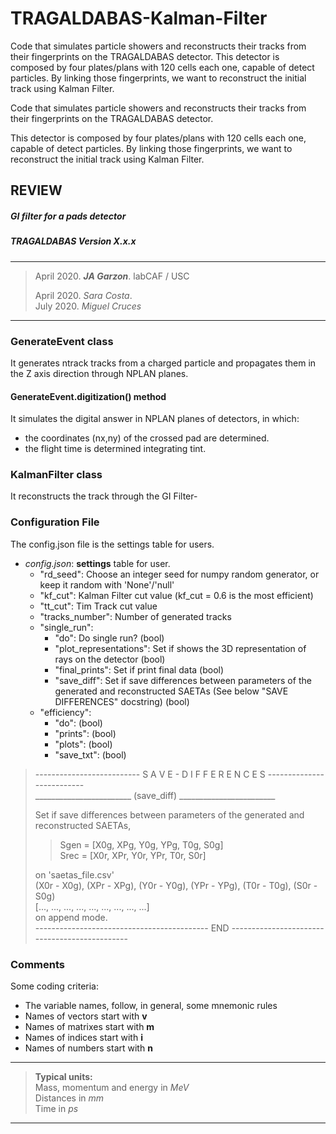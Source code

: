 # TRAGALDABAS-Kalman-Filter
  Code that simulates particle showers and reconstructs their tracks from 
their fingerprints on the TRAGALDABAS detector. This detector is composed 
by four plates/plans with 120 cells each one, capable of detect particles. 
By linking those fingerprints, we want to   reconstruct the initial track 
using Kalman Filter.
  
  Code that simulates particle showers and reconstructs their tracks from 
their fingerprints on the TRAGALDABAS detector.
 
  This detector is composed by four plates/plans with 120 cells each one, 
capable of detect particles. By linking those fingerprints, we want to 
reconstruct the initial track using Kalman Filter.

## REVIEW

##### GI filter for a pads detector
##### TRAGALDABAS Version X.x.x

*****************************
>April 2020. ***JA Garzon***. labCAF / USC
>
>April 2020. *Sara Costa*.  
>July 2020. *Miguel Cruces*
*****************************


### GenerateEvent class
It generates ntrack tracks from a charged particle and propagates them in 
the Z axis direction through NPLAN planes.
#### GenerateEvent.digitization() method
It simulates the digital answer in NPLAN planes of detectors, in which:
- the coordinates (nx,ny) of the crossed pad are determined.
- the flight time is determined integrating tint.
### KalmanFilter class
It reconstructs the track through the GI Filter-

### Configuration File
The config.json file is the settings table for users.
- *config.json*: **settings** table for user.
    + "rd_seed": Choose an integer seed for numpy random generator, or keep 
    it random with 'None'/'null'
    + "kf_cut": Kalman Filter cut value (kf_cut = 0.6 is the most efficient)
    + "tt_cut": Tim Track cut value
    + "tracks_number": Number of generated tracks
    + "single_run":
        * "do": Do single run? (bool)
        * "plot_representations": Set if shows the 3D representation of rays 
        on the detector (bool)
        * "final_prints": Set if print final data (bool)
        * "save_diff": Set if save differences between parameters of the 
        generated and reconstructed SAETAs (See below "SAVE DIFFERENCES" 
        docstring) (bool)
    + "efficiency":
        * "do": (bool)
        * "prints": (bool)
        * "plots": (bool)
        * "save_txt": (bool)


>--------------------------   S A V E - D I F F E R E N C E S   --------------------------   
>________________________ (save_diff) ________________________
>
>Set if save differences between parameters of the generated and  
>reconstructed SAETAs,  
>>Sgen = [X0g, XPg, Y0g, YPg, T0g, S0g]  
>>Srec = [X0r, XPr, Y0r, YPr, T0r, S0r]
>
>on 'saetas_file.csv'  
>(X0r - X0g), (XPr - XPg), (Y0r - Y0g), (YPr - YPg), (T0r - T0g), (S0r - S0g)  
>[..., ..., ..., ..., ..., ..., ..., ..., ...]  
>on append mode.  
>-------------------------------------------   END   ----------------------------------------------   


### Comments
Some coding criteria:
- The variable names, follow, in general, some mnemonic rules
- Names of vectors start with **v**
- Names of matrixes start with **m**
- Names of indices start with **i**
- Names of numbers start with **n**
********************************************************************
> **Typical units:**  
> Mass, momentum and energy in *MeV*  
> Distances in *mm*  
> Time in *ps*
********************************************************************
